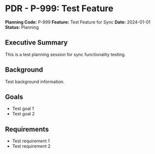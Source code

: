 # PDR - P-999: Test Feature

**Planning Code:** P-999
**Feature:** Test Feature for Sync
**Date:** 2024-01-01
**Status:** Planning

## Executive Summary

This is a test planning session for sync functionality testing.

## Background

Test background information.

## Goals

- Test goal 1
- Test goal 2

## Requirements

- Test requirement 1
- Test requirement 2
